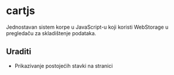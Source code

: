 # cartjs

Jednostavan sistem korpe u JavaScript-u koji koristi WebStorage u pregledaču za skladištenje podataka.

## Uraditi

* Prikazivanje postojećih stavki na stranici